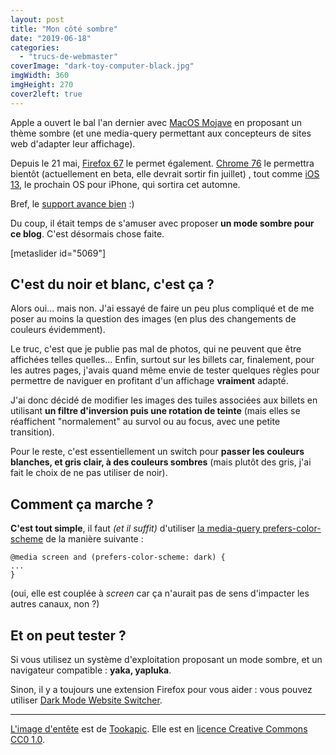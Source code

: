 ```yaml
---
layout: post
title: "Mon côté sombre"
date: "2019-06-18"
categories: 
  - "trucs-de-webmaster"
coverImage: "dark-toy-computer-black.jpg"
imgWidth: 360
imgHeight: 270
cover2left: true
---
```


Apple a ouvert le bal l'an dernier avec [MacOS Mojave](https://www.apple.com/fr/macos/mojave/) en proposant un thème sombre (et une media-query permettant aux concepteurs de sites web d'adapter leur affichage).

Depuis le 21 mai, [Firefox 67](https://hacks.mozilla.org/2019/05/firefox-67-dark-mode-css-webrender/) le permet également. [Chrome 76](https://blog.chromium.org/2019/06/chrome-76-beta-dark-mode-payments-new.html) le permettra bientôt (actuellement en beta, elle devrait sortir fin juillet) , tout comme [iOS 13](https://www.apple.com/ios/ios-13-preview/), le prochain OS pour iPhone, qui sortira cet automne.

Bref, le [support avance bien](https://caniuse.com/#search=prefers-color-scheme) :)

Du coup, il était temps de s'amuser avec proposer **un mode sombre pour ce blog**. C'est désormais chose faite.

\[metaslider id="5069"\]

## C'est du noir et blanc, c'est ça ?

Alors oui... mais non. J'ai essayé de faire un peu plus compliqué et de me poser au moins la question des images (en plus des changements de couleurs évidemment).

Le truc, c'est que je publie pas mal de photos, qui ne peuvent que être affichées telles quelles... Enfin, surtout sur les billets car, finalement, pour les autres pages, j'avais quand même envie de tester quelques règles pour permettre de naviguer en profitant d'un affichage **vraiment** adapté.

J'ai donc décidé de modifier les images des tuiles associées aux billets en utilisant **un filtre d'inversion puis une rotation de teinte** (mais elles se réaffichent "normalement" au survol ou au focus, avec une petite transition).

Pour le reste, c'est essentiellement un switch pour **passer les couleurs blanches, et gris clair, à des couleurs sombres** (mais plutôt des gris, j'ai fait le choix de ne pas utiliser de noir).

## Comment ça marche ?

**C'est tout simple**, il faut _(et il suffit)_ d'utiliser [la media-query prefers-color-scheme](https://developer.mozilla.org/fr/docs/Web/CSS/@media/prefers-color-scheme) de la manière suivante :

```
@media screen and (prefers-color-scheme: dark) {
...
}
```

(oui, elle est couplée à _screen_ car ça n'aurait pas de sens d'impacter les autres canaux, non ?)

## Et on peut tester ?

Si vous utilisez un système d'exploitation proposant un mode sombre, et un navigateur compatible : **yaka, yapluka**.

Sinon, il y a toujours une extension Firefox pour vous aider : vous pouvez utiliser [Dark Mode Website Switcher](https://github.com/rugk/website-dark-mode-switcher/).

* * *

[L'image d'entête](https://www.pexels.com/photo/dark-lego-miniature-star-wars-16485/) est de [Tookapic](https://www.pexels.com/@tookapic). Elle est en [licence Creative Commons CC0 1.0](https://creativecommons.org/publicdomain/zero/1.0/).
